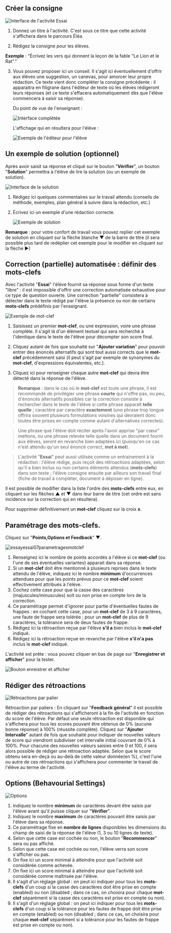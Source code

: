 ## Créer la consigne

![Interface de l'activité Essai](images/imagesessayessai/essayessai01interface.png)

1. Donnez un titre à l'activité. C'est sous ce titre que cette activité s'affichera dans le parcours Éléa.

2. Rédigez la consigne pour les élèves. 

**Exemple** : "Écrivez les vers qui donnent la leçon de la fable "Le Lion et le Rat"."

3. Vous pouvez proposer ici un conseil. Il s'agit ici éventuellement d'offrir aux élèves une suggestion, un canevas, pour amorcer leur propre rédaction. Ce texte vient donc compléter la consigne précédente : il apparaitra en filigrane dans l'éditeur de texte où les élèves rédigeront leurs réponses (et ce texte s'effacera automatiquement dès que l'élève commencera à saisir sa réponse).

   Du point de vue de l'enseignant :

   ![Interface complétée](images/imagesessayessai/essayessai02interfacecomplete.png)

   L'affichage qui en résultera pour l'élève : 

   ![Exemple de l'éditeur pour l'élève](images/imagesessayessai/essayessai03editeureleve.png)

## Un exemple de solution (optionnel)

Après avoir saisit sa réponse et cliqué sur le bouton "**Vérifier**", un bouton "**Solution**" permettra à l'élève de lire la solution (ou un exemple de solution).

![Interface de la solution](images/imagesessayessai/essayessai04solution.png)

1. Rédigez ici quelques commentaires sur le travail attendu (conseils de méthode, exemples, plan général à suivre dans la rédaction, etc.)

2. Écrivez ici un exemple d'une rédaction correcte.

   ![Exemple de solution](images/imagesessayessai/essayessai05solutionexemple.png)

**Remarque** : pour votre confort de travail vous pouvez replier cet exemple de solution en cliquant sur la flèche blanche ▼ de la barre de titre (il sera possible plus tard de redéplier cet exemple pour le modifier en cliquant sur la flèche ►)

## Correction (partielle) automatisée : définir des mots-clefs

Avec l'activité "**Essai**" l'élève fournit sa réponse sous forme d'un texte "libre" : il est impossible d'offrir une correction automatisée exhaustive pour ce type de question ouverte. Une correction "partielle" consistera à détecter dans le texte rédigé par l'élève la présence ou non de certains **mots-clefs** prédéfinis par l'enseignant.

![Exemple de mot-clef](images/imagesessayessai/essayessai06exemplesolution.png)

1. Saisissez un premier **mot-clef**, ou une expression, voire une phrase complète. Il s'agit là d'un élément textuel qui sera recherché à l'identique dans le texte de l'élève pour décompter son score final.

2. Cliquez autant de fois que souhaité sur "**Ajouter variation**" pour pouvoir entrer des énoncés alternatifs qui sont tout aussi corrects que le **mot-clef** précédemment saisi (il peut s'agit par exemple de synonymes du **mot-clef**, d'expressions équivalentes, etc.).

3. Cliquez ici pour renseigner chaque autre **mot-clef** qui devra être détecté dans la réponse de l'élève.

>**Remarque** :  dans le cas où le **mot-clef** est toute une phrase, il est recommandé de privilégier une phrase **courte** qui n'offre pas, ou peu, d'énoncés alternatifs possibles car la correction consiste à rechercher dans le texte de l'élève si cette phrase apparaît **telle quelle** ; caractère par caractère **exactement** (une phrase trop longue offrira souvent plusieurs formulations voisines qui devraient donc toutes être prises en compte comme autant d'alternatives correctes). 

>Une phrase que l'élève doit réciter après l'avoir apprise "par cœur" mettons, ou une phrase relevée telle quelle dans un document fourni aux élèves, seront en revanche bien adaptées ici (puisqu'en ce cas n'est attendu qu'un seul énoncé correct, **mot à mot**).

>L'activité "**Essai**" peut aussi utilisée comme un entrainement à la rédaction : l'élève rédige, puis reçoit des rétroactions adaptées, selon qu'il a bien inclus ou non certains éléments attendus (**mots-clefs**) dans son texte ; l'élève consigne ensuite par ailleurs son travail final (fiche de travail à compléter, document à déposer en ligne).

Il est possible de modifier dans la liste l'ordre des **mots-clefs** entre eux, en cliquant sur les flèches ▲ et ▼ dans leur barre de titre (cet ordre est sans incidence sur la correction qui en résultera).

Pour supprimer définitivement un **mot-clef** cliquez sur la croix **x**.

## Paramétrage des mots-clefs.

Cliquez sur "**Points,Options et Feedback**" ▼.

![essayessai07parametragesmotclef](images/imagesessayessai/essayessai07parametragesmotclef.png)

1. Renseignez ici le nombre de points accordés à l'élève si ce **mot-clef** (ou l'une de ses éventuelles variantes) apparait dans sa réponse.
2. Si un **mot-clef** doit être mentionné à plusieurs reprises dans le texte attendu de l'élève, indiquez ici le nombre **minimum** d'occurrences attendues pour que les points prévus pour ce **mot-clef** soient effectivement attribués à l'élève. 
3. Cochez cette case pour que la casse des caractères (majuscules/minuscules) soit ou non prise en compte lors de la correction.
4. Ce paramétrage permet d'ignorer pour partie d'éventuelles fautes de frappes : en cochant cette case, pour un **mot-clef** de 3 à 9 caractères, une faute de frappe sera tolérée ; pour un **mot-clef** de plus de 9 caractères, la tolérance sera de deux fautes de frappe.
5. Rédigez ici la rétroaction reçue par l'élève **s'il a** bien inclus le **mot-clef** indiqué.
6. Rédigez ici la rétroaction reçue en revanche par l'élève **s'il n'a pas** inclus le **mot-clef** indiqué.

L'activité est prête : vous pouvez cliquer en bas de page sur "**Enregistrer et afficher**" pour la tester.

![Bouton enreistrer et afficher](images/imagesessayessai/essayessai08enreistreretafficher.png)


## Rédiger des rétroactions

![Rétroactions par palier](images/imagesessayessai/essayessai09retroactions.png)

Rétroaction par paliers : En cliquant sur "**Feedback général**" il est possible de rédiger des rétroactions qui s'afficheront à la fin de l'activité en fonction du score de l'élève. Par défaut une seule rétroaction est disponible qui s'affichera pour tous les scores pouvant être obtenus de 0% (aucune bonne réponse) à 100% (réussite complète). Cliquez sur "**Ajouter Intervalle**" autant de fois que souhaité pour indiquer de nouvelles valeurs de score qui viendront subdiviser cet intervalle initial couvrant de 0% à 100%. Pour chacune des nouvelles valeurs saisies entre 0 et 100, il sera alors possible de rédiger une rétroaction adaptée. Selon que le score obtenu sera en-deçà ou au-delà de cette valeur donnée(en %), c'est l'une ou autre de ces rétroactions qui s'affichera pour commenter le travail de l'élève au terme de l'activité.

## Options (Behavourial Settings)

![Options](images/imagesessayessai/essayessai10options.png)

1. Indiquez le nombre **minimum** de caractères devant être saisis par l'élève avant qu'il puisse cliquer sur "**Vérifier**".
2. Indiquez le nombre **maximum** de caractères pouvant être saisis par l'élève dans sa réponse.
3. Ce paramétrage fixe en **nombre de lignes** disponibles les dimensions du champ de saisi de la réponse de l'élève (1, 3 ou 10 lignes de texte).
4. Selon que cette case est cochée ou non, le bouton "**Recommencer**" sera ou pas affiché.
5. Selon que cette case est cochée ou non, l'élève verra son score s'afficher ou pas.
6. On fixe ici un score minimal à atteindre pour que l'activité soit considérée comme achevée.
7. On fixe ici un score minimal à atteindre pour que l'activité soit considérée comme maîtrisée par l'élève.
8. Il s'agit d'un réglage global : on peut ici indiquer pour tous les **mots-clefs** d'un coup si la casse des caractères doit être prise en compte (enabled) ou non (disabled ; dans ce cas, on choisira pour chaque **mot-clef** séparément si la casse des caractères est prise en compte ou non).
9. Il s'agit d'un réglage global : on peut ici indiquer pour tous les **mots-clefs** d'un coup si la tolérance pour les fautes de frappe doit être prise en compte (enabled) ou non (disabled ; dans ce cas, on choisira pour chaque **mot-clef** séparément si a tolérance pour les fautes de frappe est prise en compte ou non).
